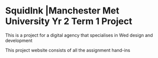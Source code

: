 # SquidInk |Manchester Met University Yr 2 Term 1 Project
This is a project for a digital agency that specialises in Wed design and development

This project website consists of all the assignment hand-ins
